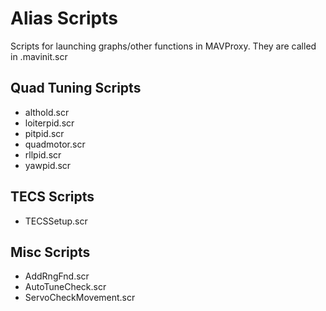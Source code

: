 # Alias Scripts
Scripts for launching graphs/other functions in MAVProxy. They are called in .mavinit.scr

## Quad Tuning Scripts
* althold.scr
* loiterpid.scr
* pitpid.scr
* quadmotor.scr
* rllpid.scr
* yawpid.scr

## TECS Scripts
* TECSSetup.scr

## Misc Scripts
* AddRngFnd.scr
* AutoTuneCheck.scr
* ServoCheckMovement.scr